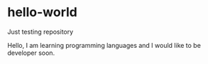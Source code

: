 # hello-world
Just testing repository

Hello, I am learning programming languages and I would like to be developer soon. 
